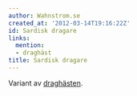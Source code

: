 ```yaml
---
author: Wahnstrom.se
created_at: '2012-03-14T19:16:22Z'
id: Sardisk dragare
links:
  mention:
  - draghäst
title: Sardisk dragare
---
```


Variant av [draghästen].

  [draghästen]: draghäst